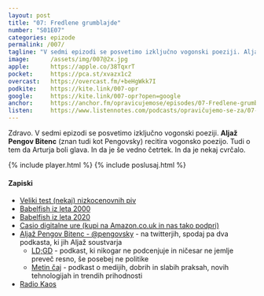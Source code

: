 ```yaml
---
layout: post
title: "07: Fredlene grumblajde"
number: "S01E07"
categories: epizode
permalink: /007/
tagline: "V sedmi epizodi se posvetimo izključno vogonski poeziji. Aljaž Pengov Bitenc (znan tudi kot Pengovsky) recitira vogonsko poezijo. Tudi o tem da Arturja boli glava. In da je še vedno četrtek."
image:		/assets/img/007@2x.jpg
apple:		https://apple.co/38TqxrT
pocket:		https://pca.st/xvazx1c2
overcast:	https://overcast.fm/+beHgWkk7I
podkite:	https://kite.link/007-opr
google:		https://kite.link/007-opr?open=google
anchor:		https://anchor.fm/opravicujemose/episodes/07-Fredlene-grumblajde-----epizoda-v-kateri-Alja-Pengov-Bitenc-recitira-vogonsko-poezijo-egl445/a-a2mi78b
listen:		https://www.listennotes.com/podcasts/opravičujemo-se-za/07-fredlene-grumblajde-OsHg4Dv6nZ8/embed/
---
```


Zdravo. V sedmi epizodi se posvetimo izključno vogonski poeziji. **Aljaž Pengov Bitenc** (znan tudi kot Pengovsky) recitira vogonsko poezijo. Tudi o tem da Arturja boli glava. In da je še vedno četrtek. In da je nekaj cvrčalo.

{% include player.html %}
{% include poslusaj.html %}

#### Zapiski

- [Veliki test (nekaj) nizkocenovnih piv](http://www.zvpl.com/42/clanki/veliki-test-nekaj-nizko-cenovnih-piv-prvi-del/)
- [Babelfish iz leta 2000](http://web.archive.org/web/20000510062604/http://www.babelfish.altavista.com/)
- [Babelfish iz leta 2020](https://www.babelfish.com/)
- [Casio digitalne ure (kupi na Amazon.co.uk in nas tako podpri)](https://amzn.to/2ATJcr3)
- [Aljaž Pengov Bitenc - @pengovsky](https://twitter.com/pengovsky/) - na twitterjih, spodaj pa dva podkasta, ki jih Aljaž soustvarja
	- [LD;GD](https://metinalista.si/category/ldgd/) - podkast, ki nikogar ne podcenjuje in ničesar ne jemlje preveč resno, še posebej ne politike
	- [Metin čaj](https://metinalista.si/category/metin_caj/) - podkast o medijih, dobrih in slabih praksah, novih tehnologijah in trendih prihodnosti
- [Radio Kaos](http://www.radiokaos.info/) 